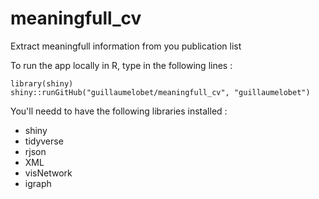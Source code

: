 # meaningfull_cv
Extract meaningfull information from you publication list


To run the app locally in R, type in the following lines : 
  
    library(shiny)
    shiny::runGitHub("guillaumelobet/meaningfull_cv", "guillaumelobet") 
  
  
You'll needd to have the following libraries installed : 
- shiny
- tidyverse
- rjson
- XML
- visNetwork
- igraph
